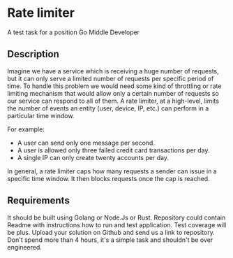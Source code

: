 # Rate limiter

A test task for a position Go Middle Developer

## Description
Imagine we have a service which is receiving a huge number of requests,
but it can only serve a limited number of requests per specific period of time.
To handle this problem we would need some kind of throttling or rate limiting mechanism that would allow
only a certain number of requests so our service can respond to all of them.
A rate limiter, at a high-level, limits the number of events an entity (user, device, IP, etc.) 
can perform in a particular time window.

For example:
- A user can send only one message per second.
- A user is allowed only three failed credit card transactions per day.
- A single IP can only create twenty accounts per day.

In general, a rate limiter caps how many requests a sender can issue in a specific time window.
It then blocks requests once the cap is reached.

## Requirements
It should be built using Golang or Node.Js or Rust.
Repository could contain Readme with instructions how to run and test application.
Test coverage will be plus.
Upload your solution on Github and send us a link to repository.
Don't spend more than 4 hours, it's a simple task and shouldn't be over engineered.
